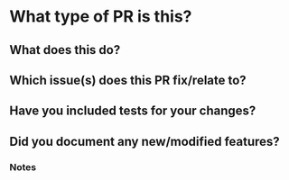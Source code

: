 <!--
Copyright (c) Ultraviolet
SPDX-License-Identifier: Apache-2.0
-->

<!--

Pull request title should be `UV-XXX - description` or `COCOS-XXX - description` or `NOISSUE - description` where XXX is the ID of the issue that this PR relate to. Please review the [CONTRIBUTING.md](https://github.com/ultravioletrs/.github/blob/main/CONTRIBUTING.md) file for detailed contributing guidelines.

For Work In Progress Pull Requests, please use the Draft PR feature, see https://github.blog/2019-02-14-introducing-draft-pull-requests/ for further details.

Please avoid force-pushing additional commits for a timely review/response if your PR already received reviews or comments.

- Provide tests for your changes.
- Use descriptive commit messages.
- Comment your code where appropriate.
- Squash your commits.
- Update any related documentation.
-->

# What type of PR is this?

<!--
This represents the type of PR you are submitting.

For example:
This is a bug fix because it fixes the following issue: #1234
This is a feature because it adds the following functionality: ...
This is a refactor because it changes the following functionality: ...
This is a documentation update because it updates the following documentation: ...
This is a dependency update because it updates the following dependencies: ...
This is an optimization because it improves the following functionality: ...
-->

## What does this do?

<!--
Please provide a brief description of what this PR is intended to do.
Include a List of any changes that modify/break current functionality.
-->

## Which issue(s) does this PR fix/relate to?

<!--
For pull requests that relate to or close an issue, please include them below.  We like to follow [Github's guidance on linking issues to pull requests](https://docs.github.com/en/issues/tracking-your-work-with-issues/linking-a-pull-request-to-an-issue).

For example, having the text: "Resolves #1234" would connect the current pull request to issue 1234.  And when we merge the pull request, GitHub will automatically close the issue.
-->

<!--
- Related Issue #
- Resolves #
-->

## Have you included tests for your changes?

<!--
If you have not included tests, please explain why.

For example:
Yes, I have included tests for my changes.
No, I have not included tests because I do not know how to.
-->

## Did you document any new/modified features?

<!--
If you have not included documentation, please explain why.

For example:
Yes, I have updated the documentation for the new feature.
No, I have not updated the documentation because I do not know how to.
-->

### Notes

<!--
Please provide any additional information you feel is important.
-->
